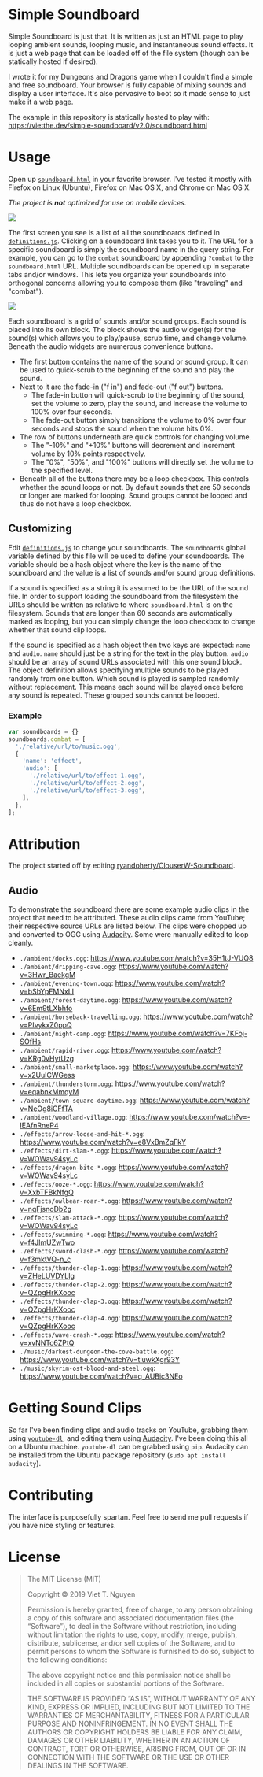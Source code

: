 # Simple Soundboard

Simple Soundboard is just that.  It is written as just an HTML page to play looping ambient sounds, looping music, and instantaneous sound effects.  It is just a web page that can be loaded off of the file system (though can be statically hosted if desired).

I wrote it for my Dungeons and Dragons game when I couldn't find a simple and free soundboard.  Your browser is fully capable of mixing sounds and display a user interface.  It's also pervasive to boot so it made sense to just make it a web page.

The example in this repository is statically hosted to play with: <https://vietthe.dev/simple-soundboard/v2.0/soundboard.html>

# Usage

Open up [`soundboard.html`](./soundboard.html) in your favorite browser.  I've tested it mostly with Firefox on Linux (Ubuntu), Firefox on Mac OS X, and Chrome on Mac OS X.

*The project is **not** optimized for use on mobile devices.*

![](screenshot2.png)

The first screen you see is a list of all the soundboards defined in [`definitions.js`](./definitions.js).  Clicking on a soundboard link takes you to it.  The URL for a specific soundboard is simply the soundboard name in the query string. For example, you can go to the `combat` soundboard by appending `?combat` to the `soundboard.html` URL.  Multiple soundboards can be opened up in separate tabs and/or windows.  This lets you organize your soundboards into orthogonal concerns allowing you to compose them (like "traveling" and "combat").

![](screenshot.png)

Each soundboard is a grid of sounds and/or sound groups.  Each sound is placed into its own block.  The block shows the audio widget(s) for the sound(s) which allows you to play/pause, scrub time, and change volume. Beneath the audio widgets are numerous convenience buttons.

- The first button contains the name of the sound or sound group.  It can be used to quick-scrub to the beginning of the sound and play the sound.
- Next to it are the fade-in ("f in") and fade-out ("f out") buttons.
  - The fade-in button will quick-scrub to the beginning of the sound, set the volume to zero, play the sound, and increase the volume to 100% over four seconds.
  - The fade-out button simply transitions the volume to 0% over four seconds and stops the sound when the volume hits 0%.
- The row of buttons underneath are quick controls for changing volume.
  - The "-10%" and "+10%" buttons will decrement and increment volume by 10% points respectively.
  - The "0%", "50%", and "100%" buttons will directly set the volume to the specified level.
- Beneath all of the buttons there may be a loop checkbox.  This controls whether the sound loops or not.  By default sounds that are 50 seconds or longer are marked for looping.  Sound groups cannot be looped and thus do not have a loop checkbox.

## Customizing

Edit [`definitions.js`](./definitions.js) to change your soundboards.  The `soundboards` global variable defined by this file will be used to define your soundboards.  The variable should be a hash object where the key is the name of the soundboard and the value is a list of sounds and/or sound group definitions.

If a sound is specified as a string it is assumed to be the URL of the sound file.  In order to support loading the soundboard from the filesystem the URLs should be written as relative to where `soundboard.html` is on the filesystem.  Sounds that are longer than 60 seconds are automatically marked as looping, but you can simply change the loop checkbox to change whether that sound clip loops.

If the sound is specified as a hash object then two keys are expected: `name` and `audio`.  `name` should just be a string for the text in the play button.  `audio` should be an array of sound URLs associated with this one sound block.  The object definition allows specifying multiple sounds to be played randomly from one button.  Which sound is played is sampled randomly without replacement.  This means each sound will be played once before any sound is repeated.  These grouped sounds cannot be looped.

### Example

```js
var soundboards = {}
soundboards.combat = [
  './relative/url/to/music.ogg',
  {
    'name': 'effect',
    'audio': [
      './relative/url/to/effect-1.ogg',
      './relative/url/to/effect-2.ogg',
      './relative/url/to/effect-3.ogg',
    ],
  },
];
```

# Attribution

The project started off by editing [ryandoherty/ClouserW-Soundboard](https://github.com/ryandoherty/ClouserW-Soundboard).

## Audio

To demonstrate the soundboard there are some example audio clips in the project that need to be attributed.  These audio clips came from YouTube; their respective source URLs are listed below.  The clips were chopped up and converted to OGG using [Audacity](https://www.audacityteam.org/).  Some were manually edited to loop cleanly.

- `./ambient/docks.ogg`: https://www.youtube.com/watch?v=35H1tJ-VUQ8
- `./ambient/dripping-cave.ogg`: https://www.youtube.com/watch?v=3Hwr_BaekgM
- `./ambient/evening-town.ogg`: https://www.youtube.com/watch?v=bSbYpFMNxLI
- `./ambient/forest-daytime.ogg`: https://www.youtube.com/watch?v=6Em9tLXbhfo
- `./ambient/horseback-travelling.ogg`: https://www.youtube.com/watch?v=PIvykxZ0ppQ
- `./ambient/night-camp.ogg`: https://www.youtube.com/watch?v=7KFoj-SOfHs
- `./ambient/rapid-river.ogg`: https://www.youtube.com/watch?v=KRg0vHytUzg
- `./ambient/small-marketplace.ogg`: https://www.youtube.com/watch?v=x2UulCWGess
- `./ambient/thunderstorm.ogg`: https://www.youtube.com/watch?v=eqabnkMmqyM
- `./ambient/town-square-daytime.ogg`: https://www.youtube.com/watch?v=NeOg8iCFfTA
- `./ambient/woodland-village.ogg`: https://www.youtube.com/watch?v=-IEAfnRneP4
- `./effects/arrow-loose-and-hit-*.ogg`: https://www.youtube.com/watch?v=e8VxBmZqFkY
- `./effects/dirt-slam-*.ogg`: https://www.youtube.com/watch?v=WOWav94syLc
- `./effects/dragon-bite-*.ogg`: https://www.youtube.com/watch?v=WOWav94syLc
- `./effects/ooze-*.ogg`: https://www.youtube.com/watch?v=XxbTFBkNfgQ
- `./effects/owlbear-roar-*.ogg`: https://www.youtube.com/watch?v=nqFjsnoDb2g
- `./effects/slam-attack-*.ogg`: https://www.youtube.com/watch?v=WOWav94syLc
- `./effects/swimming-*.ogg`: https://www.youtube.com/watch?v=f4JImUZwTwo
- `./effects/sword-clash-*.ogg`: https://www.youtube.com/watch?v=f3mktVQ-n_c
- `./effects/thunder-clap-1.ogg`: https://www.youtube.com/watch?v=ZHeLUVDYLIg
- `./effects/thunder-clap-2.ogg`: https://www.youtube.com/watch?v=QZpgHrKXooc
- `./effects/thunder-clap-3.ogg`: https://www.youtube.com/watch?v=QZpgHrKXooc
- `./effects/thunder-clap-4.ogg`: https://www.youtube.com/watch?v=QZpgHrKXooc
- `./effects/wave-crash-*.ogg`: https://www.youtube.com/watch?v=xvNNTc6ZPtQ
- `./music/darkest-dungeon-the-cove-battle.ogg`: https://www.youtube.com/watch?v=tluwkXgr93Y
- `./music/skyrim-ost-blood-and-steel.ogg`: https://www.youtube.com/watch?v=q_AUBic3NEo

# Getting Sound Clips

So far I've been finding clips and audio tracks on YouTube, grabbing them using [`youtube-dl`](https://github.com/ytdl-org/youtube-dl), and editing them using [Audacity](https://www.audacityteam.org/).  I've been doing this all on a Ubuntu machine. `youtube-dl` can be grabbed using `pip`.  Audacity can be installed from the Ubuntu package repository (`sudo apt install audacity`).

# Contributing

The interface is purposefully spartan.  Feel free to send me pull requests if you have nice styling or features.

# License

> The MIT License (MIT)
>
> Copyright © 2019 Viet T. Nguyen
>
> Permission is hereby granted, free of charge, to any person obtaining a copy of this software and associated documentation files (the “Software”), to deal in the Software without restriction, including without limitation the rights to use, copy, modify, merge, publish, distribute, sublicense, and/or sell copies of the Software, and to permit persons to whom the Software is furnished to do so, subject to the following conditions:
>
> The above copyright notice and this permission notice shall be included in all copies or substantial portions of the Software.
>
> THE SOFTWARE IS PROVIDED “AS IS”, WITHOUT WARRANTY OF ANY KIND, EXPRESS OR IMPLIED, INCLUDING BUT NOT LIMITED TO THE WARRANTIES OF MERCHANTABILITY, FITNESS FOR A PARTICULAR PURPOSE AND NONINFRINGEMENT. IN NO EVENT SHALL THE AUTHORS OR COPYRIGHT HOLDERS BE LIABLE FOR ANY CLAIM, DAMAGES OR OTHER LIABILITY, WHETHER IN AN ACTION OF CONTRACT, TORT OR OTHERWISE, ARISING FROM, OUT OF OR IN CONNECTION WITH THE SOFTWARE OR THE USE OR OTHER DEALINGS IN THE SOFTWARE.
